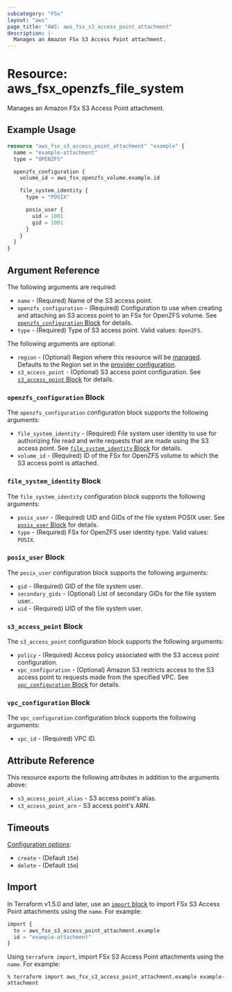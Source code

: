 ```yaml
---
subcategory: "FSx"
layout: "aws"
page_title: "AWS: aws_fsx_s3_access_point_attachment"
description: |-
  Manages an Amazon FSx S3 Access Point attachment.
---
```


# Resource: aws_fsx_openzfs_file_system

Manages an Amazon FSx S3 Access Point attachment.

## Example Usage

```terraform
resource "aws_fsx_s3_access_point_attachment" "example" {
  name = "example-attachment"
  type = "OPENZFS"

  openzfs_configuration {
    volume_id = aws_fsx_openzfs_volume.example.id

    file_system_identity {
      type = "POSIX"

      posix_user {
        uid = 1001
        gid = 1001
      }
    }
  }
}
```

## Argument Reference

The following arguments are required:

* `name` - (Required) Name of the S3 access point.
* `openzfs_configuration` - (Required) Configuration to use when creating and attaching an S3 access point to an FSx for OpenZFS volume. See [`openzfs_configuration` Block](#openzfs_configuration-block) for details.
* `type` - (Required) Type of S3 access point. Valid values: `OpenZFS`.

The following arguments are optional:

* `region` - (Optional) Region where this resource will be [managed](https://docs.aws.amazon.com/general/latest/gr/rande.html#regional-endpoints). Defaults to the Region set in the [provider configuration](https://registry.terraform.io/providers/hashicorp/aws/latest/docs#aws-configuration-reference).
* `s3_access_point` - (Optional) S3 access point configuration. See [`s3_access_point` Block](#s3_access_point-block) for details.

### `openzfs_configuration` Block

The `openzfs_configuration` configuration block supports the following arguments:

* `file_system_identity` - (Required) File system user identity to use for authorizing file read and write requests that are made using the S3 access point. See [`file_system_identity` Block](#file_system_identity-block) for details.
* `volume_id` - (Required) ID of the FSx for OpenZFS volume to which the S3 access point is attached.

### `file_system_identity` Block

The `file_system_identity` configuration block supports the following arguments:

* `posix_user` - (Required) UID and GIDs of the file system POSIX user. See [`posix_user` Block](#posix_user-block) for details.
* `type` - (Required) FSx for OpenZFS user identity type. Valid values: `POSIX`.

### `posix_user` Block

The `posix_user` configuration block supports the following arguments:

* `gid` - (Required) GID of the file system user.
* `secondary_gids` - (Optional) List of secondary GIDs for the file system user..
* `uid` - (Required) UID of the file system user.

### `s3_access_point` Block

The `s3_access_point` configuration block supports the following arguments:

* `policy` - (Required) Access policy associated with the S3 access point configuration.
* `vpc_configuration` - (Optional) Amazon S3 restricts access to the S3 access point to requests made from the specified VPC. See [`vpc_configuration` Block](#vpc_configuration-block) for details.

### `vpc_configuration` Block

The `vpc_configuration` configuration block supports the following arguments:

* `vpc_id` - (Required) VPC ID.

## Attribute Reference

This resource exports the following attributes in addition to the arguments above:

* `s3_access_point_alias` - S3 access point's alias.
* `s3_access_point_arn` - S3 access point's ARN.

## Timeouts

[Configuration options](https://developer.hashicorp.com/terraform/language/resources/syntax#operation-timeouts):

* `create` - (Default `15m`)
* `delete` - (Default `15m`)

## Import

In Terraform v1.5.0 and later, use an [`import` block](https://developer.hashicorp.com/terraform/language/import) to import FSx S3 Access Point attachments using the `name`. For example:

```terraform
import {
  to = aws_fsx_s3_access_point_attachment.example
  id = "example-attachment"
}
```

Using `terraform import`, import FSx S3 Access Point attachments using the `name`. For example:

```console
% terraform import aws_fsx_s3_access_point_attachment.example example-attachment
```
